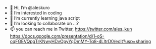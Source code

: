 - 👋 Hi, I’m @aleskuro
- 👀 I’m interested in coding
- 🌱 I’m currently learning java script
- 💞️ I’m looking to collaborate on ...?
- 📫 you can reach me in Twitter,  https://twitter.com/ales_kun
https://docs.google.com/presentation/d/1-oS-oqFGEVQpgTrKNwyHDvOpyYqDmMY-Tq8-4LltrD0/edit?usp=sharing
<!---
aleskuro/aleskuro is a ✨ special ✨ repository because its `README.md` (this file) appears on your GitHub profile.
You can click the Preview link to take a look at your changes.
--->
